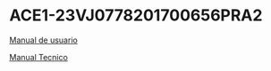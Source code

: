 # ACE1-23VJ0778201700656PRA2

[Manual de usuario](ManualUsuario.md)

[Manual Tecnico](ManualTecnico.md)

